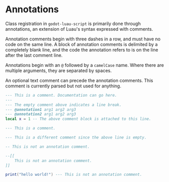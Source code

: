 # Annotations

Class registration in `godot-luau-script` is primarily done through annotations,
an extension of Luau's syntax expressed with comments.

Annotation comments begin with three dashes in a row, and must have no code on
the same line. A block of annotation comments is delimited by a completely blank
line, and the code the annotation refers to is on the line after the last
comment line.

Annotations begin with an `@` followed by a `camelCase` name.  Where there are
multiple arguments, they are separated by spaces.

An optional text comment can precede the annotation comments. This comment is
currently parsed but not used for anything.

```lua
--- This is a comment. Documentation can go here.
---
--- The empty comment above indicates a line break.
--- @annotation1 arg1 arg2 arg3
--- @annotation2 arg1 arg2 arg3
local x = 1 -- The above comment block is attached to this line.

--- This is a comment.

--- This is a different comment since the above line is empty.

-- This is not an annotation comment.

--[[
    This is not an annotation comment.
]]

print("hello world!") --- This is not an annotation comment.
```
